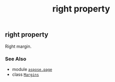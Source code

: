 ﻿---
title: right property
second_title: Aspose.Page for Python via .NET API References
description: 
type: docs
weight: 60
url: /python-net/aspose.page/margins/right/
is_root: false
---

## right property


Right margin.

### See Also
* module [`aspose.page`](../../)
* class [`Margins`](/page/python-net/aspose.page/margins)
